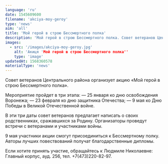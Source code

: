 ```yaml
---
language: 'ru'
date: 1545609600
filename: 'akciya-moy-geroy'
type: 'news'
aim: 'all'
title: 'Мой герой в строю Бессмертного полка'
description: 'Мой герой в строю Бессмертного полка. Совет ветеранов Центрального района организует акцию'
images:
  - src: '/images/akciya-moy-geroy.jpg'
    alt: 'Акиця 'Мой герой в строю Бессмертного полка''
    type: 'image'
updatedAt: 1568360578
materialType: 'news'
---
```

Совет ветеранов Центрального района организует акцию «Мой герой в строю Бессмертного полка».

Мероприятие пройдет в три этапа: — 25 января ко дню освобождения Воронежа; — 23 февраля ко дню защитника Отечества; — 9 мая ко Дню Победы в Великой Отечественной войне.

В эти три даты совет ветеранов предлагает написать о своих родственниках, сражавшихся за Родину. Организаторы проведут встречи с ветеранами и участниками войны.

9 мая участники акции смогут присоединиться к Бессмертному полку. Авторы лучших повествований получат благодарственные дипломы.

Если хотите принять участие, обращайтесь к Людмиле Николаевне: Главный корпус, ауд. 256, тел. +7(473)220-82-97.
